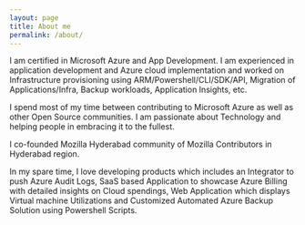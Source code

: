 ```yaml
---
layout: page
title: About me
permalink: /about/
---
```


I am certified in Microsoft Azure and App Development. I am experienced in application development and Azure cloud implementation and worked on Infrastructure provisioning using ARM/Powershell/CLI/SDK/API, Migration of Applications/Infra, Backup workloads, Application Insights, etc.

I spend most of my time between contributing to Microsoft Azure as well as other Open Source communities. I am passionate about Technology and helping people in embracing it to the fullest.

I co-founded Mozilla Hyderabad community of Mozilla Contributors in Hyderabad region.

In my spare time, I love developing products which includes an Integrator to push Azure Audit Logs, SaaS based Application to showcase Azure Billing with detailed insights on Cloud spendings, Web Application which displays Virtual machine Utilizations and Customized Automated Azure Backup Solution using Powershell Scripts. 